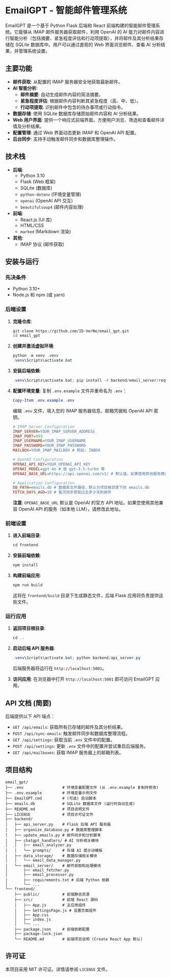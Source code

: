# EmailGPT - 智能邮件管理系统

EmailGPT 是一个基于 Python Flask 后端和 React 前端构建的智能邮件管理系统。它能够从 IMAP 邮件服务器获取邮件，利用 OpenAI 的 AI 能力对邮件内容进行智能分析（包括摘要、紧急程度评估和行动项提取），并将邮件及其分析结果存储在 SQLite 数据库中。用户可以通过直观的 Web 界面浏览邮件、查看 AI 分析结果，并管理系统设置。

## 主要功能

*   **邮件获取**: 从配置的 IMAP 服务器安全地获取最新邮件。
*   **AI 智能分析**:
    *   **邮件摘要**: 自动生成邮件内容的简洁摘要。
    *   **紧急程度评估**: 根据邮件内容判断其紧急程度（高、中、低）。
    *   **行动项提取**: 识别邮件中包含的待办事项或行动指令。
*   **数据存储**: 使用 SQLite 数据库存储原始邮件内容和 AI 分析结果。
*   **Web 用户界面**: 提供一个响应式前端界面，方便用户浏览、筛选和查看邮件详情及分析结果。
*   **配置管理**: 通过 Web 界面动态更新 IMAP 和 OpenAI API 配置。
*   **后台同步**: 支持手动触发邮件同步和数据库整理操作。

## 技术栈

*   **后端**:
    *   Python 3.10
    *   Flask (Web 框架)
    *   SQLite (数据库)
    *   `python-dotenv` (环境变量管理)
    *   `openai` (OpenAI API 交互)
    *   `beautifulsoup4` (邮件内容处理)
*   **前端**:
    *   React.js (UI 库)
    *   HTML/CSS
    *   `marked` (Markdown 渲染)
*   **其他**:
    *   IMAP 协议 (邮件获取)

## 安装与运行

### 先决条件

*   Python 3.10+
*   Node.js 和 npm (或 yarn)

### 后端设置

1.  **克隆仓库**:
    ```bash
    git clone https://github.com/ID-VerNe/email_gpt.git
    cd email_gpt
    ```
2.  **创建并激活虚拟环境**:
    ```powershell
    python -m venv .venv
    .venv\Scripts\activate.bat
    ```
3.  **安装后端依赖**:
    ```powershell
    .venv\Scripts\activate.bat; pip install -r backend/email_server/requirements.txt
    ```
4.  **配置环境变量**:
    复制 `.env.example` 文件并重命名为 `.env`：
    ```powershell
    Copy-Item .env.example .env
    ```
    编辑 `.env` 文件，填入您的 IMAP 服务器信息、邮箱凭据和 OpenAI API 密钥。
    ```ini
    # IMAP Server Configuration
    IMAP_SERVER=YOUR_IMAP_SERVER_ADDRESS
    IMAP_PORT=993
    IMAP_USERNAME=YOUR_IMAP_USERNAME
    IMAP_PASSWORD=YOUR_IMAP_PASSWORD
    MAILBOX=YOUR_IMAP_MAILBOX # 例如: INBOX

    # OpenAI Configuration
    OPENAI_API_KEY=YOUR_OPENAI_API_KEY
    OPENAI_MODEL=gpt-4o # 或 gpt-3.5-turbo 等
    OPENAI_BASE_URL=https://api.openai.com/v1/ # 默认值，如果使用其他服务商请修改

    # Application Configuration
    DB_PATH=emails.db # 数据库文件路径，默认为项目根目录下的 emails.db
    FETCH_DAYS_AGO=10 # 每次同步获取过去多少天的邮件
    ```
    **注意**: `OPENAI_BASE_URL` 默认是 OpenAI 的官方 API 地址。如果您使用其他兼容 OpenAI API 的服务（如本地 LLM），请修改此地址。

### 前端设置

1.  **进入前端目录**:
    ```powershell
    cd frontend
    ```
2.  **安装前端依赖**:
    ```powershell
    npm install
    ```
3.  **构建前端应用**:
    ```powershell
    npm run build
    ```
    这将在 `frontend/build` 目录下生成静态文件，后端 Flask 应用将负责提供这些文件。

### 运行应用

1.  **返回项目根目录**:
    ```powershell
    cd ..
    ```
2.  **启动后端 API 服务器**:
    ```powershell
    .venv\Scripts\activate.bat; python backend/api_server.py
    ```
    后端服务器将运行在 `http://localhost:5001`。

3.  **访问应用**:
    在浏览器中打开 `http://localhost:5001` 即可访问 EmailGPT 应用。

## API 文档 (简要)

后端提供以下 API 端点：

*   `GET /api/emails`: 获取所有已存储的邮件及其分析结果。
*   `POST /api/sync-emails`: 触发邮件同步和数据库整理流程。
*   `GET /api/settings`: 获取当前 `.env` 文件中的配置。
*   `POST /api/settings`: 更新 `.env` 文件中的配置并尝试重启后端服务。
*   `GET /api/mailboxes`: 获取 IMAP 服务器上的邮箱列表。

## 项目结构

```
email_gpt/
├── .env                 # 环境变量配置文件 (从 .env.example 复制并修改)
├── .env.example         # 环境变量示例文件
├── EmailGPT.cmd         # (可选) 启动脚本
├── emails.db            # SQLite 数据库文件 (运行时自动生成)
├── README.md            # 项目说明文件
├── LICENSE              # 项目许可证文件
├── backend/
│   ├── api_server.py    # Flask 后端 API 服务器
│   ├── organize_database.py # 数据库整理脚本
│   ├── update_emails.py # 邮件同步和分析脚本
│   ├── chatgpt_handlers/ # AI 分析相关模块
│   │   ├── email_analyzer.py
│   │   └── prompts/     # 存储 AI 提示词模板
│   ├── data_storage/    # 数据存储相关模块
│   │   └── email_data_manager.py
│   └── email_server/    # 邮件获取和处理模块
│       ├── email_fetcher.py
│       ├── email_processor.py
│       ├── requirements.txt # 后端 Python 依赖
│       └── ...
└── frontend/
    ├── public/          # 前端静态资源
    ├── src/             # 前端 React 源码
    │   ├── App.js       # 主应用组件
    │   ├── SettingsPage.js # 设置页面组件
    │   ├── App.css
    │   ├── index.js
    │   └── ...
    ├── package.json     # 前端依赖配置
    ├── package-lock.json
    └── README.md        # 前端项目说明 (Create React App 默认)
```

## 许可证

本项目采用 MIT 许可证。详情请参阅 `LICENSE` 文件。

